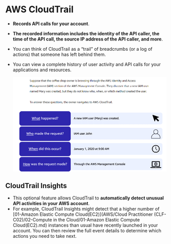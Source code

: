# AWS CloudTrail
- **Records API calls for your account**.
- **The recorded information includes the identity of the API caller, the time of the API call, the source IP address of the API caller, and more**.
- You can think of CloudTrail as a “trail” of breadcrumbs (or a log of actions) that someone has left behind them.
- You can view a complete history of user activity and API calls for your applications and resources.

	![cloudtrail_event](../img/cloudtrail_event.png)

## CloudTrail Insights
- This optional feature allows CloudTrail to **automatically detect unusual API activities in your AWS account**.
- For example, CloudTrail Insights might detect that a higher number of [01-Amazon Elastic Compute Cloud(EC2)](AWS/Cloud Practitioner (CLF-C02)/02-Compute in the Cloud/01-Amazon Elastic Compute Cloud(EC2).md) instances than usual have recently launched in your account. You can then review the full event details to determine which actions you need to take next.